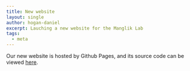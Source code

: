 ```yaml
---
title: New website
layout: single
author: hogan-daniel
excerpt: Lauching a new website for the Manglik Lab
tags:
  - meta
---
```


Our new website is hosted by Github Pages, and its source code can be viewed [here](https://github.com/mangliklab/mangliklab.github.io/).
